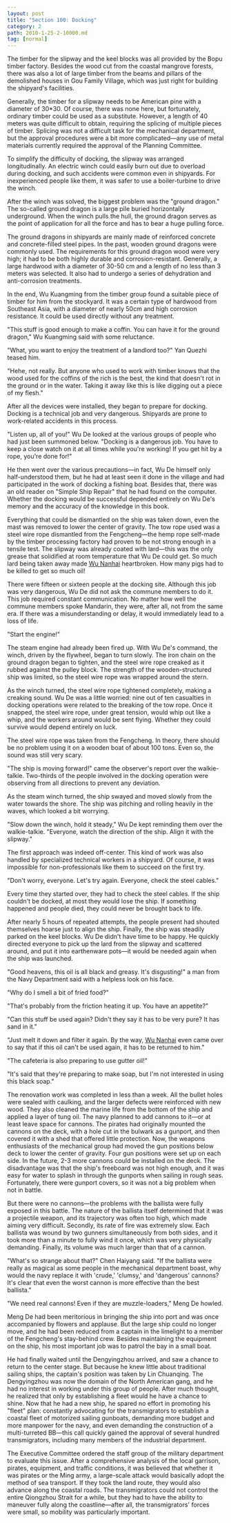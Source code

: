 ```yaml
---
layout: post
title: "Section 100: Docking"
category: 2
path: 2010-1-25-2-10000.md
tag: [normal]
---
```


The timber for the slipway and the keel blocks was all provided by the Bopu timber factory. Besides the wood cut from the coastal mangrove forests, there was also a lot of large timber from the beams and pillars of the demolished houses in Gou Family Village, which was just right for building the shipyard's facilities.

Generally, the timber for a slipway needs to be American pine with a diameter of 30*30. Of course, there was none here, but fortunately, ordinary timber could be used as a substitute. However, a length of 40 meters was quite difficult to obtain, requiring the splicing of multiple pieces of timber. Splicing was not a difficult task for the mechanical department, but the approval procedures were a bit more complicated—any use of metal materials currently required the approval of the Planning Committee.

To simplify the difficulty of docking, the slipway was arranged longitudinally. An electric winch could easily burn out due to overload during docking, and such accidents were common even in shipyards. For inexperienced people like them, it was safer to use a boiler-turbine to drive the winch.

After the winch was solved, the biggest problem was the "ground dragon." The so-called ground dragon is a large pile buried horizontally underground. When the winch pulls the hull, the ground dragon serves as the point of application for all the force and has to bear a huge pulling force.

The ground dragons in shipyards are mainly made of reinforced concrete and concrete-filled steel pipes. In the past, wooden ground dragons were commonly used. The requirements for this ground dragon wood were very high; it had to be both highly durable and corrosion-resistant. Generally, a large hardwood with a diameter of 30-50 cm and a length of no less than 3 meters was selected. It also had to undergo a series of dehydration and anti-corrosion treatments.

In the end, Wu Kuangming from the timber group found a suitable piece of timber for him from the stockyard. It was a certain type of hardwood from Southeast Asia, with a diameter of nearly 50cm and high corrosion resistance. It could be used directly without any treatment.

"This stuff is good enough to make a coffin. You can have it for the ground dragon," Wu Kuangming said with some reluctance.

"What, you want to enjoy the treatment of a landlord too?" Yan Quezhi teased him.

"Hehe, not really. But anyone who used to work with timber knows that the wood used for the coffins of the rich is the best, the kind that doesn't rot in the ground or in the water. Taking it away like this is like digging out a piece of my flesh."

After all the devices were installed, they began to prepare for docking. Docking is a technical job and very dangerous. Shipyards are prone to work-related accidents in this process.

"Listen up, all of you!" Wu De looked at the various groups of people who had just been summoned below. "Docking is a dangerous job. You have to keep a close watch on it at all times while you're working! If you get hit by a rope, you're done for!"

He then went over the various precautions—in fact, Wu De himself only half-understood them, but he had at least seen it done in the village and had participated in the work of docking a fishing boat. Besides that, there was an old reader on "Simple Ship Repair" that he had found on the computer. Whether the docking would be successful depended entirely on Wu De's memory and the accuracy of the knowledge in this book.

Everything that could be dismantled on the ship was taken down, even the mast was removed to lower the center of gravity. The tow rope used was a steel wire rope dismantled from the Fengcheng—the hemp rope self-made by the timber processing factory had proven to be not strong enough in a tensile test. The slipway was already coated with lard—this was the only grease that solidified at room temperature that Wu De could get. So much lard being taken away made [Wu Nanhai][y009] heartbroken. How many pigs had to be killed to get so much oil!

There were fifteen or sixteen people at the docking site. Although this job was very dangerous, Wu De did not ask the commune members to do it. This job required constant communication. No matter how well the commune members spoke Mandarin, they were, after all, not from the same era. If there was a misunderstanding or delay, it would immediately lead to a loss of life.

"Start the engine!"

The steam engine had already been fired up. With Wu De's command, the winch, driven by the flywheel, began to turn slowly. The iron chain on the ground dragon began to tighten, and the steel wire rope creaked as it rubbed against the pulley block. The strength of the wooden-structured ship was limited, so the steel wire rope was wrapped around the stern.

As the winch turned, the steel wire rope tightened completely, making a creaking sound. Wu De was a little worried: nine out of ten casualties in docking operations were related to the breaking of the tow rope. Once it snapped, the steel wire rope, under great tension, would whip out like a whip, and the workers around would be sent flying. Whether they could survive would depend entirely on luck.

The steel wire rope was taken from the Fengcheng. In theory, there should be no problem using it on a wooden boat of about 100 tons. Even so, the sound was still very scary.

"The ship is moving forward!" came the observer's report over the walkie-talkie. Two-thirds of the people involved in the docking operation were observing from all directions to prevent any deviation.

As the steam winch turned, the ship swayed and moved slowly from the water towards the shore. The ship was pitching and rolling heavily in the waves, which looked a bit worrying.

"Slow down the winch, hold it steady," Wu De kept reminding them over the walkie-talkie. "Everyone, watch the direction of the ship. Align it with the slipway."

The first approach was indeed off-center. This kind of work was also handled by specialized technical workers in a shipyard. Of course, it was impossible for non-professionals like them to succeed on the first try.

"Don't worry, everyone. Let's try again. Everyone, check the steel cables."

Every time they started over, they had to check the steel cables. If the ship couldn't be docked, at most they would lose the ship. If something happened and people died, they could never be brought back to life.

After nearly 5 hours of repeated attempts, the people present had shouted themselves hoarse just to align the ship. Finally, the ship was steadily parked on the keel blocks. Wu De didn't have time to be happy. He quickly directed everyone to pick up the lard from the slipway and scattered around, and put it into earthenware pots—it would be needed again when the ship was launched.

"Good heavens, this oil is all black and greasy. It's disgusting!" a man from the Navy Department said with a helpless look on his face.

"Why do I smell a bit of fried food?"

"That's probably from the friction heating it up. You have an appetite?"

"Can this stuff be used again? Didn't they say it has to be very pure? It has sand in it."

"Just melt it down and filter it again. By the way, [Wu Nanhai][y009] even came over to say that if this oil can't be used again, it has to be returned to him."

"The cafeteria is also preparing to use gutter oil!"

"It's said that they're preparing to make soap, but I'm not interested in using this black soap."

The renovation work was completed in less than a week. All the bullet holes were sealed with caulking, and the larger defects were reinforced with new wood. They also cleaned the marine life from the bottom of the ship and applied a layer of tung oil. The navy planned to add cannons to it—or at least leave space for cannons. The pirates had originally mounted the cannons on the deck, with a hole cut in the bulwark as a gunport, and then covered it with a shed that offered little protection. Now, the weapons enthusiasts of the mechanical group had moved the gun positions below deck to lower the center of gravity. Four gun positions were set up on each side. In the future, 2-3 more cannons could be installed on the deck. The disadvantage was that the ship's freeboard was not high enough, and it was easy for water to splash in through the gunports when sailing in rough seas. Fortunately, there were gunport covers, so it was not a big problem when not in battle.

But there were no cannons—the problems with the ballista were fully exposed in this battle. The nature of the ballista itself determined that it was a projectile weapon, and its trajectory was often too high, which made aiming very difficult. Secondly, its rate of fire was extremely slow. Each ballista was wound by two gunners simultaneously from both sides, and it took more than a minute to fully wind it once, which was very physically demanding. Finally, its volume was much larger than that of a cannon.

"What's so strange about that?" Chen Haiyang said. "If the ballista were really as magical as some people in the mechanical department boast, why would the navy replace it with 'crude,' 'clumsy,' and 'dangerous' cannons? It's clear that even the worst cannon is more effective than the best ballista."

"We need real cannons! Even if they are muzzle-loaders," Meng De howled.

Meng De had been meritorious in bringing the ship into port and was once accompanied by flowers and applause. But the large ship could no longer move, and he had been reduced from a captain in the limelight to a member of the Fengcheng's stay-behind crew. Besides maintaining the equipment on the ship, his most important job was to patrol the bay in a small boat.

He had finally waited until the Dengyingzhou arrived, and saw a chance to return to the center stage. But because he knew little about traditional sailing ships, the captain's position was taken by Lin Chuanqing. The Dengyingzhou was now the domain of the North American gang, and he had no interest in working under this group of people. After much thought, he realized that only by establishing a fleet would he have a chance to shine. Now that he had a new ship, he spared no effort in promoting his "fleet" plan: constantly advocating for the transmigrators to establish a coastal fleet of motorized sailing gunboats, demanding more budget and more manpower for the navy, and even demanding the construction of a multi-turreted BB—this call quickly gained the approval of several hundred transmigrators, including many members of the industrial department.

The Executive Committee ordered the staff group of the military department to evaluate this issue. After a comprehensive analysis of the local garrison, pirates, equipment, and traffic conditions, it was believed that whether it was pirates or the Ming army, a large-scale attack would basically adopt the method of sea transport. If they took the land route, they would also advance along the coastal roads. The transmigrators could not control the entire Qiongzhou Strait for a while, but they had to have the ability to maneuver fully along the coastline—after all, the transmigrators' forces were small, so mobility was particularly important.

[y009]: /characters/y009 "Wu Nanhai"